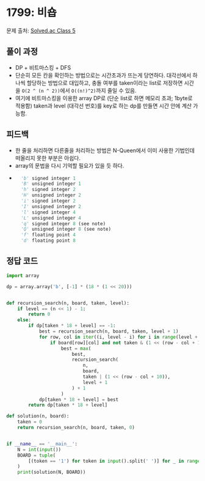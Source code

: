 # 1799: 비숍
문제 출처: [Solved.ac Class 5](https://www.acmicpc.net/problem/1799)

## 풀이 과정
* DP + 비트마스킹 + DFS
* 단순히 모든 칸을 확인하는 방법으로는 시간초과가 뜨는게 당연하다. 대각선에서 하나씩 할당하는 방법으로 대입하고, 충돌 여부를 taken이라는 list로 저장하면 시간을 `O(2 ^ (n ^ 2))`에서 `O((n!)^2)`까지 줄일 수 있음.
* 여기에 비트마스킹을 이용한 array DP로 (단순 list로 하면 메모리 초과; 1byte로 적용함) taken과 level (대각선 번호)를 key로 하는 dp를 만들면 시간 안에 계산 가능함.


## 피드백
* 한 줄을 처리하면 다른줄을 처리하는 방법은 N-Queen에서 이미 사용한 기법인데 떠올리지 못한 부분은 아쉽다.
* array의 문법을 다시 기억할 필요가 있을 듯 하다. 
* ```python
    'b' signed integer 1 
    'B' unsigned integer 1 
    'h' signed integer 2 
    'H' unsigned integer 2 
    'i' signed integer 2 
    'I' unsigned integer 2 
    'l' signed integer 4 
    'L' unsigned integer 4 
    'q' signed integer 8 (see note)
    'Q' unsigned integer 8 (see note) 
    'f' floating point 4 
    'd' floating point 8
  ```
## 정답 코드
```python
import array

dp = array.array('b', [-1] * (18 * (1 << 20)))


def recursion_search(n, board, taken, level):
    if level == (n << 1) - 1:
        return 0
    else:
        if dp[taken * 18 + level] == -1:
            best = recursion_search(n, board, taken, level + 1)
            for row, col in iter((i, level - i) for i in range(level + 1) if (i < n and level - i < n)):
                if board[row][col] and not taken & (1 << (row - col + 10)):
                    best = max(
                        best,
                        recursion_search(
                            n,
                            board,
                            taken | (1 << (row - col + 10)),
                            level + 1
                        ) + 1
                    )
            dp[taken * 18 + level] = best
        return dp[taken * 18 + level]

def solution(n, board):
    taken = 0
    return recursion_search(n, board, taken, 0)


if __name__ == '__main__':
    N = int(input())
    BOARD = tuple(
        [(token == '1') for token in input().split(' ')] for _ in range(N)
    )
    print(solution(N, BOARD))

```
